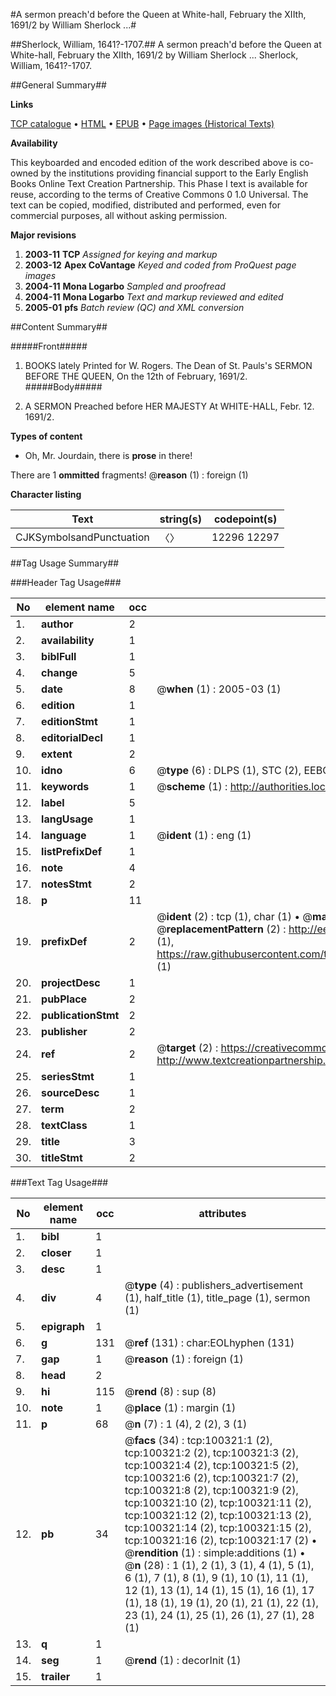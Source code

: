 #A sermon preach'd before the Queen at White-hall, February the XIIth, 1691/2 by William Sherlock ...#

##Sherlock, William, 1641?-1707.##
A sermon preach'd before the Queen at White-hall, February the XIIth, 1691/2 by William Sherlock ...
Sherlock, William, 1641?-1707.

##General Summary##

**Links**

[TCP catalogue](http://www.ota.ox.ac.uk/tcp/)  • 
[HTML](http://tei.it.ox.ac.uk/tcp/Texts-HTML/free/A71/A71020.html)  • 
[EPUB](http://tei.it.ox.ac.uk/tcp/Texts-EPUB/free/A71/A71020.epub) • 
[Page images (Historical Texts)](https://data.historicaltexts.jisc.ac.uk/view?pubId=eebo-13567244e&pageId=eebo-13567244e-100321-1)

**Availability**

This keyboarded and encoded edition of the
	       work described above is co-owned by the institutions
	       providing financial support to the Early English Books
	       Online Text Creation Partnership. This Phase I text is
	       available for reuse, according to the terms of Creative
	       Commons 0 1.0 Universal. The text can be copied,
	       modified, distributed and performed, even for
	       commercial purposes, all without asking permission.

**Major revisions**

1. __2003-11__ __TCP__ *Assigned for keying and markup*
1. __2003-12__ __Apex CoVantage__ *Keyed and coded from ProQuest page images*
1. __2004-11__ __Mona Logarbo__ *Sampled and proofread*
1. __2004-11__ __Mona Logarbo__ *Text and markup reviewed and edited*
1. __2005-01__ __pfs__ *Batch review (QC) and XML conversion*

##Content Summary##

#####Front#####

1. BOOKS lately Printed for W. Rogers.
The Dean of St. Pauls's SERMON BEFORE THE QUEEN, On the 12th of February, 1691/2.
#####Body#####

1. A SERMON Preached before HER MAJESTY At WHITE-HALL, Febr. 12. 1691/2.

**Types of content**

  * Oh, Mr. Jourdain, there is **prose** in there!

There are 1 **ommitted** fragments! 
 @__reason__ (1) : foreign (1)

**Character listing**


|Text|string(s)|codepoint(s)|
|---|---|---|
|CJKSymbolsandPunctuation|〈〉|12296 12297|

##Tag Usage Summary##

###Header Tag Usage###

|No|element name|occ|attributes|
|---|---|---|---|
|1.|__author__|2||
|2.|__availability__|1||
|3.|__biblFull__|1||
|4.|__change__|5||
|5.|__date__|8| @__when__ (1) : 2005-03 (1)|
|6.|__edition__|1||
|7.|__editionStmt__|1||
|8.|__editorialDecl__|1||
|9.|__extent__|2||
|10.|__idno__|6| @__type__ (6) : DLPS (1), STC (2), EEBO-CITATION (1), OCLC (1), VID (1)|
|11.|__keywords__|1| @__scheme__ (1) : http://authorities.loc.gov/ (1)|
|12.|__label__|5||
|13.|__langUsage__|1||
|14.|__language__|1| @__ident__ (1) : eng (1)|
|15.|__listPrefixDef__|1||
|16.|__note__|4||
|17.|__notesStmt__|2||
|18.|__p__|11||
|19.|__prefixDef__|2| @__ident__ (2) : tcp (1), char (1)  •  @__matchPattern__ (2) : ([0-9\-]+):([0-9IVX]+) (1), (.+) (1)  •  @__replacementPattern__ (2) : http://eebo.chadwyck.com/downloadtiff?vid=$1&page=$2 (1), https://raw.githubusercontent.com/textcreationpartnership/Texts/master/tcpchars.xml#$1 (1)|
|20.|__projectDesc__|1||
|21.|__pubPlace__|2||
|22.|__publicationStmt__|2||
|23.|__publisher__|2||
|24.|__ref__|2| @__target__ (2) : https://creativecommons.org/publicdomain/zero/1.0/ (1), http://www.textcreationpartnership.org/docs/. (1)|
|25.|__seriesStmt__|1||
|26.|__sourceDesc__|1||
|27.|__term__|2||
|28.|__textClass__|1||
|29.|__title__|3||
|30.|__titleStmt__|2||


###Text Tag Usage###

|No|element name|occ|attributes|
|---|---|---|---|
|1.|__bibl__|1||
|2.|__closer__|1||
|3.|__desc__|1||
|4.|__div__|4| @__type__ (4) : publishers_advertisement (1), half_title (1), title_page (1), sermon (1)|
|5.|__epigraph__|1||
|6.|__g__|131| @__ref__ (131) : char:EOLhyphen (131)|
|7.|__gap__|1| @__reason__ (1) : foreign (1)|
|8.|__head__|2||
|9.|__hi__|115| @__rend__ (8) : sup (8)|
|10.|__note__|1| @__place__ (1) : margin (1)|
|11.|__p__|68| @__n__ (7) : 1 (4), 2 (2), 3 (1)|
|12.|__pb__|34| @__facs__ (34) : tcp:100321:1 (2), tcp:100321:2 (2), tcp:100321:3 (2), tcp:100321:4 (2), tcp:100321:5 (2), tcp:100321:6 (2), tcp:100321:7 (2), tcp:100321:8 (2), tcp:100321:9 (2), tcp:100321:10 (2), tcp:100321:11 (2), tcp:100321:12 (2), tcp:100321:13 (2), tcp:100321:14 (2), tcp:100321:15 (2), tcp:100321:16 (2), tcp:100321:17 (2)  •  @__rendition__ (1) : simple:additions (1)  •  @__n__ (28) : 1 (1), 2 (1), 3 (1), 4 (1), 5 (1), 6 (1), 7 (1), 8 (1), 9 (1), 10 (1), 11 (1), 12 (1), 13 (1), 14 (1), 15 (1), 16 (1), 17 (1), 18 (1), 19 (1), 20 (1), 21 (1), 22 (1), 23 (1), 24 (1), 25 (1), 26 (1), 27 (1), 28 (1)|
|13.|__q__|1||
|14.|__seg__|1| @__rend__ (1) : decorInit (1)|
|15.|__trailer__|1||
